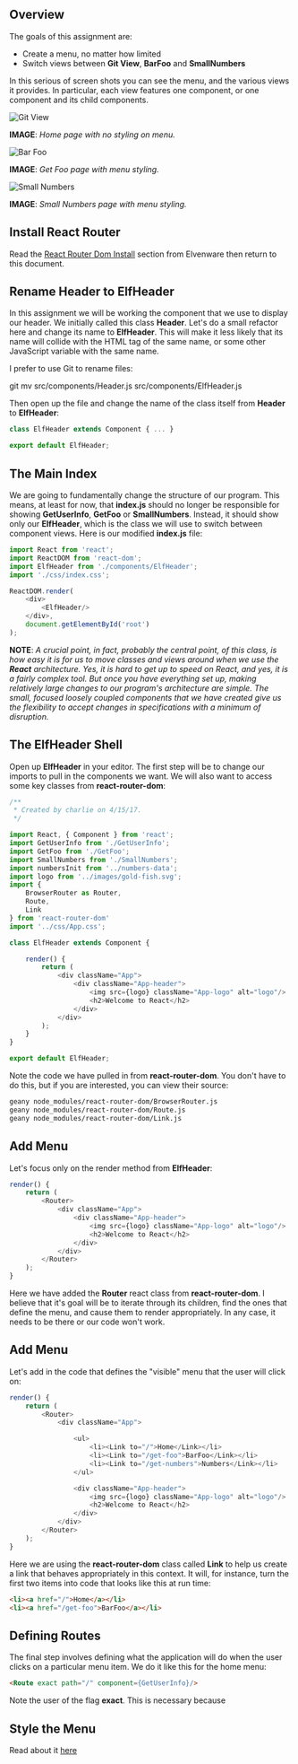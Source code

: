 ## Overview

The goals of this assignment are:

- Create a menu, no matter how limited
- Switch views between **Git View**, **BarFoo** and **SmallNumbers**

In this serious of screen shots you can see the menu, and the various views it provides. In particular, each view features one component, or one component and its child components.

![Git View][gf]

**IMAGE**: _Home page with no styling on menu._

![Bar Foo][bf]

**IMAGE**: _Get Foo page with menu styling._

![Small Numbers][sm]

**IMAGE**: _Small Numbers page with menu styling._

## Install React Router

Read the [React Router Dom Install][rrdi] section from Elvenware then return to this document.

## Rename Header to ElfHeader

In this assignment we will be working the component that we use to display our header. We initially called this class **Header**. Let's do a small refactor here and change its name to **ElfHeader**. This will make it less likely that its name will collide with the HTML tag of the same name, or some other JavaScript variable with the same name.

I prefer to use Git to rename files:

  git mv src/components/Header.js src/components/ElfHeader.js

Then open up the file and change the name of the class itself from **Header** to **ElfHeader**:

```javascript
class ElfHeader extends Component { ... }

export default ElfHeader;
```

## The Main Index

We are going to fundamentally change the structure of our program. This means, at least for now, that **index.js** should no longer be responsible for showing **GetUserInfo**, **GetFoo** or **SmallNumbers**. Instead, it should show only our **ElfHeader**, which is the class we will use to switch between component views. Here is our modified **index.js** file:

```javascript
import React from 'react';
import ReactDOM from 'react-dom';
import ElfHeader from './components/ElfHeader';
import './css/index.css';

ReactDOM.render(
    <div>
        <ElfHeader/>
    </div>,
    document.getElementById('root')
);
```

**NOTE**: _A crucial point, in fact, probably the central point, of this class, is how easy it is for us to move classes and views around when we use the **React** architecture. Yes, it is hard to get up to speed on React, and yes, it is a fairly complex tool. But once you have everything set up, making relatively large changes to our program's architecture are simple. The small, focused loosely coupled components that we have created give us the flexibility to accept changes in specifications with a minimum of disruption._

## The ElfHeader Shell

Open up **ElfHeader** in your editor. The first step will be to change our imports to pull in the components we want. We will also want to access some key classes from **react-router-dom**:

```javascript
/**
 * Created by charlie on 4/15/17.
 */

import React, { Component } from 'react';
import GetUserInfo from './GetUserInfo';
import GetFoo from './GetFoo';
import SmallNumbers from './SmallNumbers';
import numbersInit from '../numbers-data';
import logo from '../images/gold-fish.svg';
import {
    BrowserRouter as Router,
    Route,
    Link
} from 'react-router-dom'
import '../css/App.css';

class ElfHeader extends Component {

    render() {
        return (
            <div className="App">
                <div className="App-header">
                    <img src={logo} className="App-logo" alt="logo"/>
                    <h2>Welcome to React</h2>
                </div>
            </div>            
        );
    }
}

export default ElfHeader;
```

Note the code we have pulled in from **react-router-dom**. You don't have to do this, but if you are interested, you can view their source:

```bash
geany node_modules/react-router-dom/BrowserRouter.js
geany node_modules/react-router-dom/Route.js
geany node_modules/react-router-dom/Link.js
```

## Add Menu

Let's focus only on the render method from **ElfHeader**:

```javascript
render() {
    return (
        <Router>
            <div className="App">
                <div className="App-header">
                    <img src={logo} className="App-logo" alt="logo"/>
                    <h2>Welcome to React</h2>
                </div>
            </div>
        </Router>
    );
}
```

Here we have added the **Router** react class from **react-router-dom**. I believe that it's goal will be to iterate through its children, find the ones that define the menu, and cause them to render appropriately. In any case, it needs to be there or our code won't work.

## Add Menu

Let's add in the code that defines the "visible" menu that the user will click on:

```javascript
render() {
    return (
        <Router>
            <div className="App">

                <ul>
                    <li><Link to="/">Home</Link></li>
                    <li><Link to="/get-foo">BarFoo</Link></li>
                    <li><Link to="/get-numbers">Numbers</Link></li>
                </ul>

                <div className="App-header">
                    <img src={logo} className="App-logo" alt="logo"/>
                    <h2>Welcome to React</h2>
                </div>
            </div>
        </Router>
    );
}
```

Here we are using the **react-router-dom** class called **Link** to help us create a link that behaves appropriately in this context. It will, for instance, turn the first two items into code that looks like this at run time:

```HTML
<li><a href="/">Home</a></li>
<li><a href="/get-foo">BarFoo</a></li>
```

## Defining Routes

The final step involves defining what the application will do when the user clicks on a particular menu item. We do it like this for the home menu:

```HTML
<Route exact path="/" component={GetUserInfo}/>
```

Note the user of the flag **exact**. This is necessary because 

## Style the Menu

Read about it [here][rrdstm]

[rrdi]: http://www.elvenware.com/charlie/development/web/JavaScript/JavaScriptReactMenu.html#router-install
[rrdstm]: http://www.elvenware.com/charlie/development/web/JavaScript/JavaScriptReactMenu.html#style-the-menu
[gf]: https://s3.amazonaws.com/bucket01.elvenware.com/images/react-git-menu-home.png
[bf]: https://s3.amazonaws.com/bucket01.elvenware.com/images/react-git-menu-barfoo.png
[sm]: https://s3.amazonaws.com/bucket01.elvenware.com/images/react-git-menu-numbers.png
